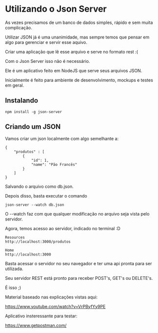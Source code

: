 # Utilizando o Json Server

As vezes precisamos de um banco de dados simples, rápido e sem muita complicação.

Utilizar JSON já é uma unanimidade, mas sempre temos que pensar em algo para gerenciar e servir esse aquivo.

Criar uma aplicação que lê esse arquivo e serve no formato rest :(

Com o Json Server isso não é necessário.

Ele é um aplicativo feito em NodeJS que serve seus arquivos JSON.

Inicialmente é feito para ambiente de desenvolvimento, mockups e testes em geral.

## Instalando

```
npm install -g json-server
```

## Criando um JSON

Vamos criar um json localmente com algo semelhante a:

```
{
	"produtos" : [
		{
			"id": 1,
			"name": "Pão Francês"
		}
	]
}
```

Salvando o arquivo como db.json.

Depois disso, basta executar o comando

```
json-server --watch db.json
```

O --watch faz com que qualquer modificação no arquivo seja vista pelo servidor.

Agora, temos acesso ao servidor, indicado no terminal :D

```
Resources
http://localhost:3000/produtos

Home
http://localhost:3000
```

Basta acessar o servidor no seu navegador e ter uma api pronta para ser utilizada.

Seu servidor REST está pronto para receber POST's, GET's ou DELETE's.

É isso ;)

Material baseado nas explicações vistas aqui:

https://www.youtube.com/watch?v=VrPByfYy9PE

Aplicativo insteressante para testar:

https://www.getpostman.com/